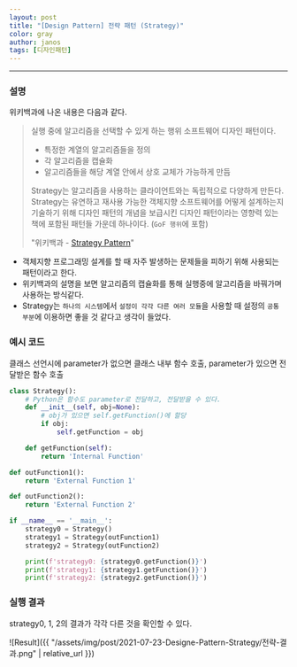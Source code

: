 ```yaml
---
layout: post
title: "[Design Pattern] 전략 패턴 (Strategy)"
color: gray
author: janos
tags: [디자인패턴]
---
```


---

### 설명

위키백과에 나온 내용은 다음과 같다.

> 실행 중에 알고리즘을 선택할 수 있게 하는 행위 소프트웨어 디자인 패턴이다.
> 
> - 특정한 계열의 알고리즘들을 정의
> - 각 알고리즘을 캡슐화
> - 알고리즘들을 해당 계열 안에서 상호 교체가 가능하게 만듬
> 
> Strategy는 알고리즘을 사용하는 클라이언트와는 독립적으로 다양하게 만든다. Strategy는 유연하고 재사용 가능한 객체지향 소프트웨어를 어떻게 설계하는지 기술하기 위해 디자인 패턴의 개념을 보급시킨 디자인 패턴이라는 영향력 있는 책에 포함된 패턴들 가운데 하나이다. (`GoF 행위`에 포함)
> 
> "위키백과 - [Strategy Pattern](https://ko.wikipedia.org/wiki/전략_패턴)"

- 객체지향 프로그래밍 설계를 할 때 자주 발생하는 문제들을 피하기 위해 사용되는 패턴이라고 한다.
- 위키백과의 설명을 보면 알고리즘의 캡슐화를 통해 실행중에 알고리즘을 바꿔가며 사용하는 방식같다.
- Strategy는 `하나의 시스템`에서 `설정이 각각 다른 여러 모듈`을 사용할 때 설정의 `공통 부분`에 이용하면 좋을 것 같다고 생각이 들었다.

### 예시 코드

클래스 선언시에 parameter가 없으면 클래스 내부 함수 호출, parameter가 있으면 전달받은 함수 호출

```python
class Strategy():
    # Python은 함수도 parameter로 전달하고, 전달받을 수 있다.
    def __init__(self, obj=None):
        # obj가 있으면 self.getFunction()에 할당
        if obj:
            self.getFunction = obj

    def getFunction(self):
        return 'Internal Function'

def outFunction1():
    return 'External Function 1'

def outFunction2():
    return 'External Function 2'

if __name__ == '__main__':
    strategy0 = Strategy()
    strategy1 = Strategy(outFunction1)
    strategy2 = Strategy(outFunction2)

    print(f'strategy0: {strategy0.getFunction()}')
    print(f'strategy1: {strategy1.getFunction()}')
    print(f'strategy2: {strategy2.getFunction()}')
```

### 실행 결과

strategy0, 1, 2의 결과가 각각 다른 것을 확인할 수 있다.

![Result]({{ "/assets/img/post/2021-07-23-Designe-Pattern-Strategy/전략-결과.png" | relative_url }})